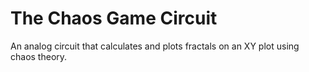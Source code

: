 # The Chaos Game Circuit

An analog circuit that calculates and plots fractals on an XY plot using chaos theory.
